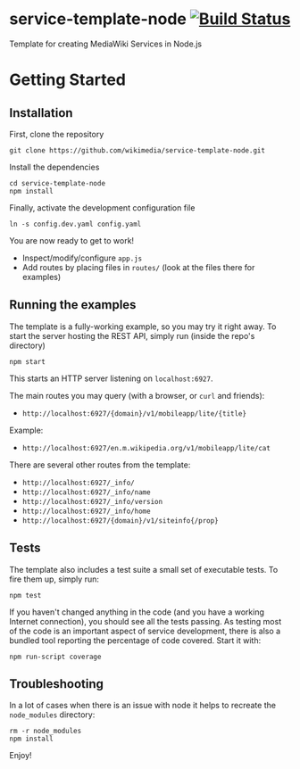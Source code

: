 # service-template-node [![Build Status](https://travis-ci.org/wikimedia/service-mobileapp-node.svg?branch=master)](https://travis-ci.org/wikimedia/service-mobileapp-node)

Template for creating MediaWiki Services in Node.js

# Getting Started

## Installation

First, clone the repository

```
git clone https://github.com/wikimedia/service-template-node.git
```

Install the dependencies

```
cd service-template-node
npm install
```

Finally, activate the development configuration file

```
ln -s config.dev.yaml config.yaml
```

You are now ready to get to work!

* Inspect/modify/configure `app.js`
* Add routes by placing files in `routes/` (look at the files there for examples)

## Running the examples

The template is a fully-working example, so you may try it right away. To
start the server hosting the REST API, simply run (inside the repo's directory)

```
npm start
```

This starts an HTTP server listening on `localhost:6927`.

The main routes you may query (with a browser, or `curl` and friends):
* `http://localhost:6927/{domain}/v1/mobileapp/lite/{title}`

Example:
* `http://localhost:6927/en.m.wikipedia.org/v1/mobileapp/lite/cat`

There are several other routes from the template:

* `http://localhost:6927/_info/`
* `http://localhost:6927/_info/name`
* `http://localhost:6927/_info/version`
* `http://localhost:6927/_info/home`
* `http://localhost:6927/{domain}/v1/siteinfo{/prop}`

## Tests

The template also includes a test suite a small set of executable tests. To fire
them up, simply run:

```
npm test
```

If you haven't changed anything in the code (and you have a working Internet
connection), you should see all the tests passing. As testing most of the code
is an important aspect of service development, there is also a bundled tool
reporting the percentage of code covered. Start it with:

```
npm run-script coverage
```

## Troubleshooting

In a lot of cases when there is an issue with node it helps to recreate the `node_modules` directory:
```
rm -r node_modules
npm install
```

Enjoy!

